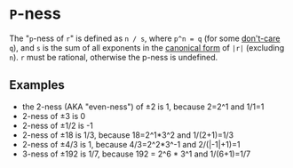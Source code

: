 # `P`-ness
The "`p`-ness of `r`" is defined as `n / s`, where `p^n = q` (for some [don't-care](https://en.wikipedia.org/wiki/Don%27t-care_term) `q`), and `s` is the sum of all exponents in the [canonical form](https://oeis.org/wiki/Prime_factorization#Canonical_prime_factorization) of `|r|` (excluding `n`).
`r` must be rational, otherwise the p-ness is undefined.

## Examples
- the 2-ness (AKA "even-ness") of ±2 is 1, because 2=2^1 and 1/1=1
- 2-ness of ±3 is 0
- 2-ness of ±1/2 is -1
- 2-ness of ±18 is 1/3, because 18=2^1*3^2 and 1/(2+1)=1/3
- 2-ness of ±4/3 is 1, because 4/3=2^2*3^-1 and 2/(|-1|+1)=1
- 3-ness of ±192 is 1/7, because 192 = 2^6 * 3^1 and 1/(6+1)=1/7
